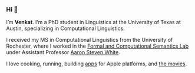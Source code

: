 ### Hi 👋

<p>I’m <strong>Venkat</strong>. I’m a PhD student in Linguistics at the University of Texas at Austin, specializing in Computational Linguistics.</p>

<p>I received my MS in Computational Linguistics from the University of Rochester, where I worked in the <a href="http://factslab.io">Formal and Computational Semantics Lab</a> under Assistant Professor <a href="http://aaronstevenwhite.io">Aaron Steven White</a>.</p>

<p>I love cooking, running, building <a href="/apps">apps</a> for Apple platforms, and <a href="https://letterboxd.com/venkatasg/">the movies</a>.</p>

<!--
**venkatasg/venkatasg** is a ✨ _special_ ✨ repository because its `README.md` (this file) appears on your GitHub profile.

Here are some ideas to get you started:

- 🔭 I’m currently working on ...
- 🌱 I’m currently learning ...
- 👯 I’m looking to collaborate on ...
- 🤔 I’m looking for help with ...
- 💬 Ask me about ...
- 📫 How to reach me: ...
- 😄 Pronouns: ...
- ⚡ Fun fact: ...
-->
